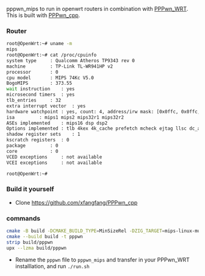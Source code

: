 pppwn_mips to run in openwrt routers in combination with [PPPwn_WRT](https://github.com/MODDEDWARFARE/PPPwn_WRT). This is built with [PPPwn_cpp](https://github.com/xfangfang/PPPwn_cpp/).

### Router 

```bash
root@OpenWrt:~# uname -m
mips
root@OpenWrt:~# cat /proc/cpuinfo
system type		: Qualcomm Atheros TP9343 rev 0
machine			: TP-Link TL-WR941HP v2
processor		: 0
cpu model		: MIPS 74Kc V5.0
BogoMIPS		: 373.55
wait instruction	: yes
microsecond timers	: yes
tlb_entries		: 32
extra interrupt vector	: yes
hardware watchpoint	: yes, count: 4, address/irw mask: [0x0ffc, 0x0ffc, 0x0ffb, 0x0ffb]
isa			: mips1 mips2 mips32r1 mips32r2
ASEs implemented	: mips16 dsp dsp2
Options implemented	: tlb 4kex 4k_cache prefetch mcheck ejtag llsc dc_aliases perf_cntr_intr_bit cdmm contextconfig perf mm_full
shadow register sets	: 1
kscratch registers	: 0
package			: 0
core			: 0
VCED exceptions		: not available
VCEI exceptions		: not available

root@OpenWrt:~#
```

### Build it yourself
- Clone https://github.com/xfangfang/PPPwn_cpp

### commands
```bash
cmake -B build -DCMAKE_BUILD_TYPE=MinSizeRel -DZIG_TARGET=mips-linux-musl -DUSE_SYSTEM_PCAP=OFF -DZIG_COMPILE_OPTION='-msoft-float'
cmake --build build -t pppwn
strip build/pppwn
upx --lzma build/pppwn 
```

- Rename the `pppwn` file to `pppwn_mips` and transfer in your PPPwn_WRT installlation, and run `./run.sh`


